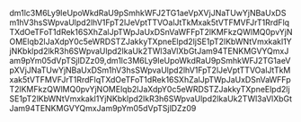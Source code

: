 dm1lc3M6Ly9leUpoWkdRaU9pSmhkWFJ2TG1aeVpXVjJNaTUwYjNBaUxDSm1hV3hsSWpvaUlpd2lhV1FpT2lJeVptTTVOalJtTkMxak5tVTFMVFJrT1RrdFlqTXdOeTFoT1dRek16SXhZalJpTWpJaUxDSnVaWFFpT2lKMFkzQWlMQ0pvYjNOMElqb2lJaXdpY0c5eWRDSTZJakkyTXpneElpd2ljSE1pT2lKbWNtVmxkakl1YjNKbklpd2lkR3h6SWpvaUlpd2lkaUk2TWl3aVlXbGtJam94TENKMGVYQmxJam9pYm05dVpTSjlDZz09,dm1lc3M6Ly9leUpoWkdRaU9pSmhkWFJ2TG1aeVpXVjJNaTUwYjNBaUxDSm1hV3hsSWpvaUlpd2lhV1FpT2lJeVptTTVOalJtTkMxak5tVTFMVFJrT1RrdFlqTXdOeTFoT1dRek16SXhZalJpTWpJaUxDSnVaWFFpT2lKMFkzQWlMQ0pvYjNOMElqb2lJaXdpY0c5eWRDSTZJakkyTXpneElpd2ljSE1pT2lKbWNtVmxkakl1YjNKbklpd2lkR3h6SWpvaUlpd2lkaUk2TWl3aVlXbGtJam94TENKMGVYQmxJam9pYm05dVpTSjlDZz09
